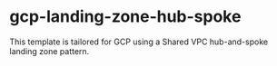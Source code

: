 # gcp-landing-zone-hub-spoke
This template is tailored for GCP using a Shared VPC hub-and-spoke landing zone pattern.
